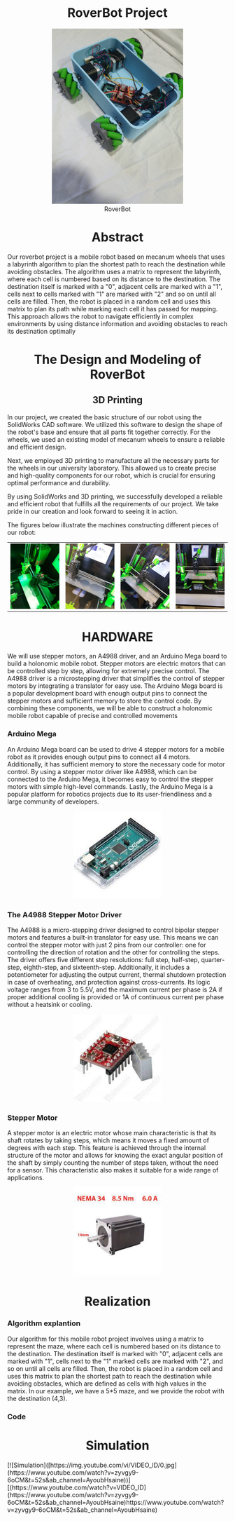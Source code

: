 <h1 align="center">RoverBot Project</h1>
<p align="center">
  <img src="rover.jpg" title="RoverBot"  height="400"><br>
  RoverBot
</p>


<h1 align="center">Abstract</h1>
Our roverbot project is a mobile robot based on mecanum wheels that uses a labyrinth
algorithm to plan the shortest path to reach the destination while avoiding obstacles. The algorithm
uses a matrix to represent the labyrinth, where each cell is numbered based on its distance to
the destination. The destination itself is marked with a "0", adjacent cells are marked with a "1",
cells next to cells marked with "1" are marked with "2" and so on until all cells are filled. Then,
the robot is placed in a random cell and uses this matrix to plan its path while marking each cell
it has passed for mapping. This approach allows the robot to navigate efficiently in complex
environments by using distance information and avoiding obstacles to reach its destination
optimally

<h1 align="center">The Design and Modeling of RoverBot</h1>

<h2 align="center">3D Printing</h2>
<p>
In our project, we created the basic structure of our robot using the SolidWorks CAD software. We utilized this software to design the shape of the robot's base and ensure that all parts fit together correctly. For the wheels, we used an existing model of mecanum wheels to ensure a reliable and efficient design.

Next, we employed 3D printing to manufacture all the necessary parts for the wheels in our university laboratory. This allowed us to create precise and high-quality components for our robot, which is crucial for ensuring optimal performance and durability.

By using SolidWorks and 3D printing, we successfully developed a reliable and efficient robot that fulfills all the requirements of our project. We take pride in our creation and look forward to seeing it in action.

The figures below illustrate the machines constructing different pieces of our robot:</p>
<table>
    <tr>
      <td><img src="photo1674556183 (1).jpeg" alt="Image 1" width="200"></td>
      <td><img src="photo1674556183 (2).jpeg" alt="Image 2" width="200"></td>
      <td><img src="photo1674556183 (3).jpeg" alt="Image 3" width="200"></td>
      <td><img src="photo1674556183 (4).jpeg" alt="Image 4" width="200"></td>
    </tr>
 
  </table>

<h1 align="center">HARDWARE</h1>
<p>We will use stepper motors, an A4988 driver, and an Arduino Mega board to build a holonomic mobile robot. Stepper motors are electric motors that can be controlled step by step, allowing for extremely precise control. The A4988 driver is a microstepping driver that simplifies the control of stepper motors by integrating a translator for easy use. The Arduino Mega board is a popular development board with enough output pins to connect the stepper motors and sufficient memory to store the control code. By combining these components, we will be able to construct a holonomic mobile robot capable of precise and controlled movements</p>

<h3>Arduino Mega</h3>
An Arduino Mega board can be used to drive 4 stepper motors for a mobile robot as it provides enough output pins to connect all 4 motors. Additionally, it has sufficient memory to store the necessary code for motor control. By using a stepper motor driver like A4988, which can be connected to the Arduino Mega, it becomes easy to control the stepper motors with simple high-level commands. Lastly, the Arduino Mega is a popular platform for robotics projects due to its user-friendliness and a large community of developers.
<p align="center">
  <img src="arduino.jpeg" alt="Image 2" width="200">
</p>

<h3>The A4988 Stepper Motor Driver</h3>
The A4988 is a micro-stepping driver designed to control bipolar stepper motors and features a built-in translator for easy use. This means we can control the stepper motor with just 2 pins from our controller: one for controlling the direction of rotation and the other for controlling the steps. The driver offers five different step resolutions: full step, half-step, quarter-step, eighth-step, and sixteenth-step. Additionally, it includes a potentiometer for adjusting the output current, thermal shutdown protection in case of overheating, and protection against cross-currents.
Its logic voltage ranges from 3 to 5.5V, and the maximum current per phase is 2A if proper additional cooling is provided or 1A of continuous current per phase without a heatsink or cooling.
<p align="center">
<img  src="driver.jpg" alt="Image 2" width="200"></td>
</p>

<h3>Stepper Motor</h3>
A stepper motor is an electric motor whose main characteristic is that its shaft rotates by taking steps, which means it moves a fixed amount of degrees with each step. This feature is achieved through the internal structure of the motor and allows for knowing the exact angular position of the shaft by simply counting the number of steps taken, without the need for a sensor. This characteristic also makes it suitable for a wide range of applications.
<p align="center">
<img src="moteur.jpg" alt="Image 2" width="200"></td>
</p>
<h1 align="center">Realization</h1>
<h3>Algorithm explantion</h3>
Our algorithm for this mobile robot project involves using a matrix to represent the maze, where each cell is numbered based on its distance to the destination. The destination itself is marked with "0", adjacent cells are marked with "1", cells next to the "1" marked cells are marked with "2", and so on until all cells are filled. Then, the robot is placed in a random cell and uses this matrix to plan the shortest path to reach the destination while avoiding obstacles, which are defined as cells with high values in the matrix. In our example, we have a 5*5 maze, and we provide the robot with the destination (4,3).

<h3>Code</h3>

<h1 align="center">Simulation</h1>
[![Simulation]([https://img.youtube.com/vi/VIDEO_ID/0.jpg](https://www.youtube.com/watch?v=zyvgy9-6oCM&t=52s&ab_channel=AyoubHsaine))][(https://www.youtube.com/watch?v=VIDEO_ID](https://www.youtube.com/watch?v=zyvgy9-6oCM&t=52s&ab_channel=AyoubHsaine)https://www.youtube.com/watch?v=zyvgy9-6oCM&t=52s&ab_channel=AyoubHsaine)



